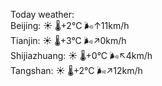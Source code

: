 Today weather:  
Beijing: ☀️ 🌡️+2°C 🌬️↑11km/h  
Tianjin: ☀️ 🌡️+3°C 🌬️↗0km/h  
Shijiazhuang: ☀️ 🌡️+0°C 🌬️↖4km/h  
Tangshan: ☀️ 🌡️+2°C 🌬️↗12km/h  
